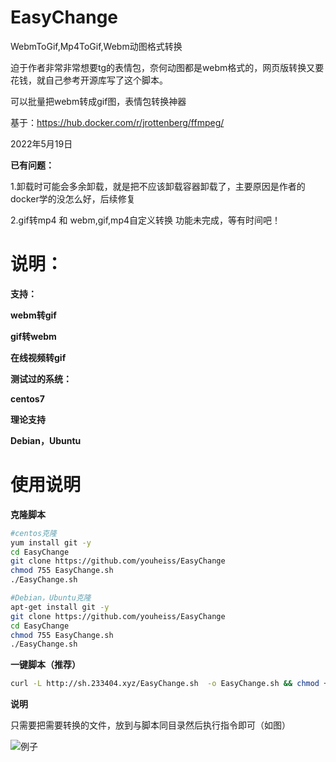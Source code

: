 # EasyChange
WebmToGif,Mp4ToGif,Webm动图格式转换

迫于作者非常非常想要tg的表情包，奈何动图都是webm格式的，网页版转换又要花钱，就自己参考开源库写了这个脚本。

可以批量把webm转成gif图，表情包转换神器

基于：https://hub.docker.com/r/jrottenberg/ffmpeg/

2022年5月19日

**已有问题：**

1.卸载时可能会多余卸载，就是把不应该卸载容器卸载了，主要原因是作者的docker学的没怎么好，后续修复

2.gif转mp4 和 webm,gif,mp4自定义转换 功能未完成，等有时间吧！


# 说明：

**支持：**

**webm转gif**

**gif转webm**

**在线视频转gif**

**测试过的系统：**

**centos7**

**理论支持**

**Debian，Ubuntu**

# 使用说明

**克隆脚本**



```bash
#centos克隆
yum install git -y
cd EasyChange
git clone https://github.com/youheiss/EasyChange
chmod 755 EasyChange.sh
./EasyChange.sh
```


```bash
#Debian，Ubuntu克隆
apt-get install git -y
git clone https://github.com/youheiss/EasyChange
cd EasyChange
chmod 755 EasyChange.sh
./EasyChange.sh
```

**一键脚本（推荐）**
```bash
curl -L http://sh.233404.xyz/EasyChange.sh  -o EasyChange.sh && chmod +755 EasyChange.sh && sudo ./EasyChange.sh
```

**说明**

只需要把需要转换的文件，放到与脚本同目录然后执行指令即可（如图）

![例子](https://user-images.githubusercontent.com/56901101/169345484-04bb6de7-b100-4b21-a441-b68724825ba0.png)


